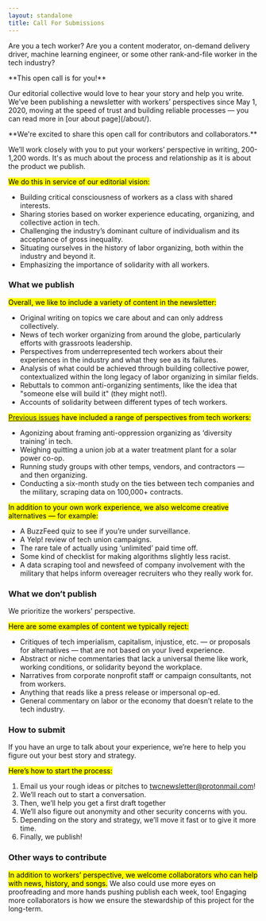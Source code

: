 ```yaml
---
layout: standalone
title: Call For Submissions
---
```


<div class="alert alert-secondary">
<p class="lead" markdown="1">
Are you a tech worker? Are you a content moderator, on-demand delivery driver, machine learning engineer, or some other rank-and-file worker in the tech industry?
</p>

<p class="lead" markdown="1">
**This open call is for you!**
</p>

<p class="lead" markdown="1">
Our editorial collective would love to hear your story and help you write. We’ve been publishing a newsletter with workers’ perspectives since May 1, 2020, moving at the speed of trust and building reliable processes &mdash; you can read more in [our about page](/about/).
</p>

<p class="lead" markdown="1">
**We're excited to share this open call for contributors and collaborators.**
</p>
</div>

We’ll work closely with you to put your workers’ perspective in writing, 200-1,200 words. It's as much about the process and relationship as it is about the product we publish.

<mark>We do this in service of our editorial vision:</mark>
- Building critical consciousness of workers as a class with shared interests.
- Sharing stories based on worker experience educating, organizing, and collective action in tech.
- Challenging the industry’s dominant culture of individualism and its acceptance of gross inequality.
- Situating ourselves in the history of labor organizing, both within the industry and beyond it.
- Emphasizing the importance of solidarity with all workers.

### What we publish

<mark>Overall, we like to include a variety of content in the newsletter:</mark>
- Original writing on topics we care about and can only address collectively.
- News of tech worker organizing from around the globe, particularly efforts with grassroots leadership.
- Perspectives from underrepresented tech workers about their experiences in the industry and what they see as its failures.
- Analysis of what could be achieved through building collective power, contextualized within the long legacy of labor organizing in similar fields.
- Rebuttals to common anti-organizing sentiments, like the idea that "someone else will build it" (they might not!).
- Accounts of solidarity between different types of tech workers.

<mark><a href="/archive/">Previous issues</a> have included a range of perspectives from tech workers:</mark>
- Agonizing about framing anti-oppression organizing as ‘diversity training’ in tech.
- Weighing quitting a union job at a water treatment plant for a solar power co-op.
- Running study groups with other temps, vendors, and contractors &mdash; and then organizing.
- Conducting a six-month study on the ties between tech companies and the military, scraping data on 100,000+ contracts.

<mark>In addition to your own work experience, we also welcome creative alternatives &mdash; for example:</mark>
- A BuzzFeed quiz to see if you’re under surveillance.
- A Yelp! review of tech union campaigns.
- The rare tale of actually using ‘unlimited’ paid time off.
- Some kind of checklist for making algorithms slightly less racist.
- A data scraping tool and newsfeed of company involvement with the military that helps inform overeager recruiters who they really work for.

### What we don’t publish

We prioritize the workers' perspective.

<mark>Here are some examples of content we typically reject:</mark>
- Critiques of tech imperialism, capitalism, injustice, etc. &mdash; or proposals for alternatives &mdash; that are not based on your lived experience.
- Abstract or niche commentaries that lack a universal theme like work, working conditions, or solidarity beyond the workplace.
- Narratives from corporate nonprofit staff or campaign consultants, not from workers.
- Anything that reads like a press release or impersonal op-ed.
- General commentary on labor or the economy that doesn’t relate to the tech industry.

### How to submit

If you have an urge to talk about your experience, we’re here to help you figure out your best story and strategy.

<mark>Here’s how to start the process:</mark>
1. Email us your rough ideas or pitches to [twcnewsletter@protonmail.com](mailto:twcnewsletter@protonmail.com)!
1. We’ll reach out to start a conversation.
1. Then, we’ll help you get a first draft together
1. We’ll also figure out anonymity and other security concerns with you.
1. Depending on the story and strategy, we’ll move it fast or to give it more time.
1. Finally, we publish!


### Other ways to contribute

<mark>In addition to workers’ perspective, we welcome collaborators who can help with news, history, and songs.</mark> We also could use more eyes on proofreading and more hands pushing publish each week, too! Engaging more collaborators is how we ensure the stewardship of this project for the long-term.

